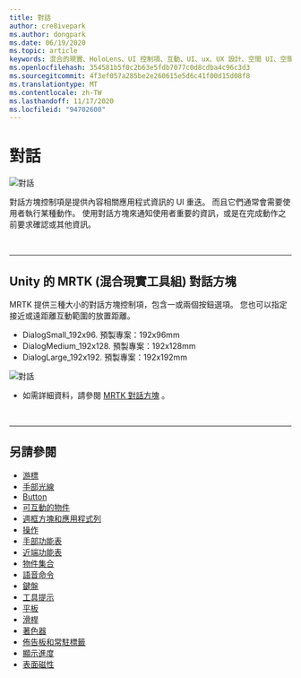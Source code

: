 ```yaml
---
title: 對話
author: cre8ivepark
ms.author: dongpark
ms.date: 06/19/2020
ms.topic: article
keywords: 混合的現實、HoloLens、UI 控制項、互動、UI、ux、UX 設計、空間 UI、空間互動、3D UI、3D UX、混合現實耳機、windows mixed reality 耳機、虛擬實境耳機、HoloLens、MRTK、混合現實工具組
ms.openlocfilehash: 354581b5f0c2b63e5fdb7077c0d8cdba4c96c3d3
ms.sourcegitcommit: 4f3ef057a285be2e260615e5d6c41f00d15d08f8
ms.translationtype: MT
ms.contentlocale: zh-TW
ms.lasthandoff: 11/17/2020
ms.locfileid: "94702600"
---
```

# <a name="dialog"></a>對話

![對話](images/MRTK_UX_Dialog.jpg)

對話方塊控制項是提供內容相關應用程式資訊的 UI 重迭。 而且它們通常會需要使用者執行某種動作。 使用對話方塊來通知使用者重要的資訊，或是在完成動作之前要求確認或其他資訊。

<br>

---

## <a name="dialog-in-mrtk-mixed-reality-toolkit-for-unity"></a>Unity 的 MRTK (混合現實工具組) 對話方塊
MRTK 提供三種大小的對話方塊控制項，包含一或兩個按鈕選項。 您也可以指定接近或遠距離互動範圍的放置距離。 

- DialogSmall_192x96. 預製專案：192x96mm
- DialogMedium_192x128. 預製專案：192x128mm
- DialogLarge_192x192. 預製專案：192x192mm

![對話](images/MRTK_UX_Dialog_Types.jpg)


* 如需詳細資料，請參閱 [MRTK 對話方塊](https://microsoft.github.io/MixedRealityToolkit-Unity/Assets/MRTK/SDK/Experimental/Dialog/README_Dialog.html) 。

<br>

---

## <a name="see-also"></a>另請參閱

* [游標](cursors.md)
* [手部光線](point-and-commit.md)
* [Button](button.md)
* [可互動的物件](interactable-object.md)
* [週框方塊和應用程式列](app-bar-and-bounding-box.md)
* [操作](direct-manipulation.md)
* [手部功能表](hand-menu.md)
* [近端功能表](near-menu.md)
* [物件集合](object-collection.md)
* [語音命令](voice-input.md)
* [鍵盤](keyboard.md)
* [工具提示](tooltip.md)
* [平板](slate.md)
* [滑桿](slider.md)
* [著色器](shader.md)
* [佈告板和常駐標籤](billboarding-and-tag-along.md)
* [顯示進度](progress.md)
* [表面磁性](surface-magnetism.md)
